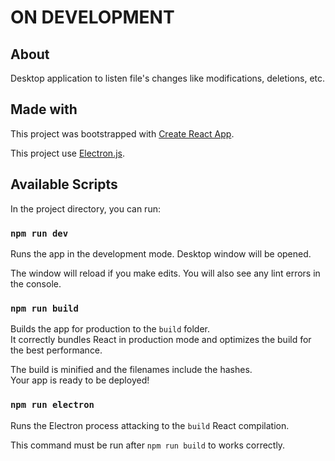 # ON DEVELOPMENT

## About

Desktop application to listen file's changes like modifications, deletions, etc.

## Made with

This project was bootstrapped with [Create React App](https://github.com/facebook/create-react-app).

This project use [Electron.js](https://electronjs.org/).

## Available Scripts

In the project directory, you can run:

### `npm run dev`
Runs the app in the development mode.
Desktop window will be opened.

The window will reload if you make edits.
You will also see any lint errors in the console.

### `npm run build`

Builds the app for production to the `build` folder.<br>
It correctly bundles React in production mode and optimizes the build for the best performance.

The build is minified and the filenames include the hashes.<br>
Your app is ready to be deployed!

### `npm run electron`
Runs the Electron process attacking to the `build` React compilation.

This command must be run after `npm run build` to works correctly.
